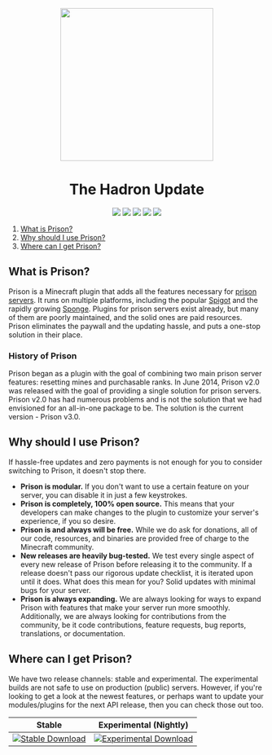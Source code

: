 <p align="center">
<img src="https://faizaand.github.io/images/prison_logo_text.png" width="300px" style="text-align: center;">
</p>
<h1 align="center">The Hadron Update</h1>

<p align="center">
  <a href="LICENSE.md"><img src="https://img.shields.io/badge/license-GPLv3-blue.svg"/></a>
  <a href="https://ci.appveyor.com/project/faizaand/prison"><img src="https://ci.appveyor.com/api/projects/status/7ktb4ukuiydopjop?svg=true"/></a>
  <a href="https://discord.gg/396ed5F"><img src="https://discordapp.com/api/guilds/332602419483770890/widget.png"/></a>
  <a href="https://faizaan.xyz/prison"><img src="https://img.shields.io/badge/docs-for%20users-green.svg"/></a>
  <a href="https://faizaan.xyz/prison/developer-documentation"><img src="https://img.shields.io/badge/docs-for%20developers-orange.svg"/></a>
</p>

1. [What is Prison?](#what-is-prison?)
2. [Why should I use Prison?](#why-should-i-use-prison?)
3. [Where can I get Prison?](#get-prison)

## What is Prison?

Prison is a Minecraft plugin that adds all the features necessary for [prison servers](https://woodycraft.net/threads/what-is-a-prison-server-a-general-explanation.21161/). It runs on multiple platforms, including the popular [Spigot](http://spigotmc.org) and the rapidly growing [Sponge](http://spongepowered.org). Plugins for prison servers exist already, but many of them are poorly maintained, and the solid ones are paid resources. Prison eliminates the paywall and the updating hassle, and puts a one-stop solution in their place.

### History of Prison

Prison began as a plugin with the goal of combining two main prison server features: resetting mines and purchasable ranks. In June 2014, Prison v2.0 was released with the goal of providing a single solution for prison servers. Prison v2.0 has had numerous problems and is not the solution that we had envisioned for an all-in-one package to be. The solution is the current version - Prison v3.0.

## Why should I use Prison?

If hassle-free updates and zero payments is not enough for you to consider switching to Prison, it doesn't stop there.

* **Prison is modular.** If you don't want to use a certain feature on your server, you can disable it in just a few keystrokes.
* **Prison is completely, 100% open source.** This means that your developers can make changes to the plugin to customize your server's experience, if you so desire.
* **Prison is and always will be free.** While we do ask for donations, all of our code, resources, and binaries are provided free of charge to the Minecraft community.
* **New releases are heavily bug-tested.** We test every single aspect of every new release of Prison before releasing it to the community. If a release doesn't pass our rigorous update checklist, it is iterated upon until it does. What does this mean for you? Solid updates with minimal bugs for your server.
* **Prison is always expanding.** We are always looking for ways to expand Prison with features that make your server run more smoothly. Additionally, we are always looking for contributions from the community, be it code contributions, feature requests, bug reports, translations, or documentation.

## Where can I get Prison?
We have two release channels: stable and experimental. The experimental builds are not safe to use
on production (public) servers. However, if you're looking to get a look at the newest features, or
perhaps want to update your modules/plugins for the next API release, then you can check those out too.

| Stable | Experimental (Nightly) |
| ------ | ---------------------- |
| [![Stable Download](https://img.shields.io/badge/download-stable-44cc11.svg)](https://github.com/MC-Prison/Prison/releases/latest) | [![Experimental Download](https://img.shields.io/badge/download-experimental-red.svg)](https://ci.appveyor.com/project/faizaand/prison/build/artifacts) | 


